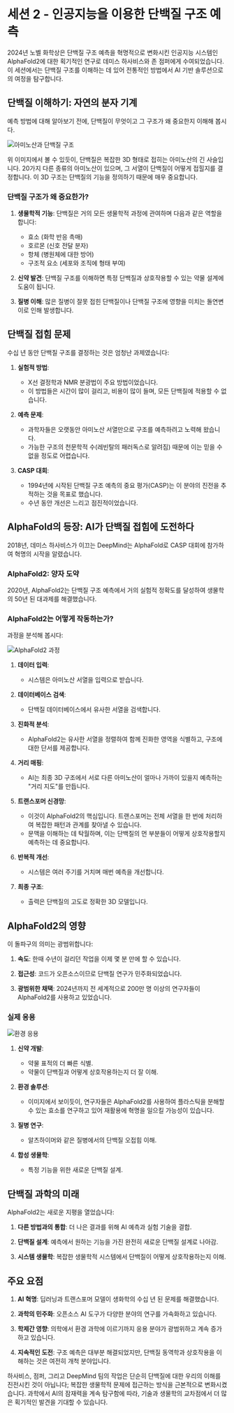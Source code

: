 # 세션 2 - 인공지능을 이용한 단백질 구조 예측

2024년 노벨 화학상은 단백질 구조 예측을 혁명적으로 변화시킨 인공지능 시스템인 AlphaFold2에 대한 획기적인 연구로 데미스 하사비스와 존 점퍼에게 수여되었습니다. 이 세션에서는 단백질 구조를 이해하는 데 있어 전통적인 방법에서 AI 기반 솔루션으로의 여정을 탐구합니다.

## 단백질 이해하기: 자연의 분자 기계

예측 방법에 대해 알아보기 전에, 단백질이 무엇이고 그 구조가 왜 중요한지 이해해 봅시다.

![아미노산과 단백질 구조](figs/fig1_ke_en_24_A.jpeg)

위 이미지에서 볼 수 있듯이, 단백질은 복잡한 3D 형태로 접히는 아미노산의 긴 사슬입니다. 20가지 다른 종류의 아미노산이 있으며, 그 서열이 단백질이 어떻게 접힐지를 결정합니다. 이 3D 구조는 단백질의 기능을 정의하기 때문에 매우 중요합니다.

### 단백질 구조가 왜 중요한가?

1. **생물학적 기능**: 단백질은 거의 모든 생물학적 과정에 관여하며 다음과 같은 역할을 합니다:

   - 효소 (화학 반응 촉매)
   - 호르몬 (신호 전달 분자)
   - 항체 (병원체에 대한 방어)
   - 구조적 요소 (세포와 조직에 형태 부여)

2. **신약 발견**: 단백질 구조를 이해하면 특정 단백질과 상호작용할 수 있는 약물 설계에 도움이 됩니다.

3. **질병 이해**: 많은 질병이 잘못 접힌 단백질이나 단백질 구조에 영향을 미치는 돌연변이로 인해 발생합니다.

## 단백질 접힘 문제

수십 년 동안 단백질 구조를 결정하는 것은 엄청난 과제였습니다:

1. **실험적 방법**:

   - X선 결정학과 NMR 분광법이 주요 방법이었습니다.
   - 이 방법들은 시간이 많이 걸리고, 비용이 많이 들며, 모든 단백질에 적용할 수 없습니다.

2. **예측 문제**:

   - 과학자들은 오랫동안 아미노산 서열만으로 구조를 예측하려고 노력해 왔습니다.
   - 가능한 구조의 천문학적 수(레빈탈의 패러독스로 알려짐) 때문에 이는 믿을 수 없을 정도로 어렵습니다.

3. **CASP 대회**:
   - 1994년에 시작된 단백질 구조 예측의 중요 평가(CASP)는 이 분야의 진전을 추적하는 것을 목표로 했습니다.
   - 수년 동안 개선은 느리고 점진적이었습니다.

## AlphaFold의 등장: AI가 단백질 접힘에 도전하다

2018년, 데미스 하사비스가 이끄는 DeepMind는 AlphaFold로 CASP 대회에 참가하여 혁명의 시작을 알렸습니다.

### AlphaFold2: 양자 도약

2020년, AlphaFold2는 단백질 구조 예측에서 거의 실험적 정확도를 달성하여 생물학의 50년 된 대과제를 해결했습니다.

### AlphaFold2는 어떻게 작동하는가?

과정을 분석해 봅시다:

![AlphaFold2 과정](figs/fig2_ke_en_24.jpeg)

1. **데이터 입력**:

   - 시스템은 아미노산 서열을 입력으로 받습니다.

2. **데이터베이스 검색**:

   - 단백질 데이터베이스에서 유사한 서열을 검색합니다.

3. **진화적 분석**:

   - AlphaFold2는 유사한 서열을 정렬하여 함께 진화한 영역을 식별하고, 구조에 대한 단서를 제공합니다.

4. **거리 매핑**:

   - AI는 최종 3D 구조에서 서로 다른 아미노산이 얼마나 가까이 있을지 예측하는 "거리 지도"를 만듭니다.

5. **트랜스포머 신경망**:

   - 이것이 AlphaFold2의 핵심입니다. 트랜스포머는 전체 서열을 한 번에 처리하여 복잡한 패턴과 관계를 찾아낼 수 있습니다.
   - 문맥을 이해하는 데 탁월하며, 이는 단백질의 먼 부분들이 어떻게 상호작용할지 예측하는 데 중요합니다.

6. **반복적 개선**:

   - 시스템은 여러 주기를 거치며 매번 예측을 개선합니다.

7. **최종 구조**:
   - 출력은 단백질의 고도로 정확한 3D 모델입니다.

## AlphaFold2의 영향

이 돌파구의 의미는 광범위합니다:

1. **속도**: 한때 수년이 걸리던 작업을 이제 몇 분 만에 할 수 있습니다.

2. **접근성**: 코드가 오픈소스이므로 단백질 연구가 민주화되었습니다.

3. **광범위한 채택**: 2024년까지 전 세계적으로 200만 명 이상의 연구자들이 AlphaFold2를 사용하고 있었습니다.

### 실제 응용

![환경 응용](figs/fig5_ke_en_24.jpeg)

1. **신약 개발**:

   - 약물 표적의 더 빠른 식별.
   - 약물이 단백질과 어떻게 상호작용하는지 더 잘 이해.

2. **환경 솔루션**:

   - 이미지에서 보이듯이, 연구자들은 AlphaFold2를 사용하여 플라스틱을 분해할 수 있는 효소를 연구하고 있어 재활용에 혁명을 일으킬 가능성이 있습니다.

3. **질병 연구**:

   - 알츠하이머와 같은 질병에서의 단백질 오접힘 이해.

4. **합성 생물학**:
   - 특정 기능을 위한 새로운 단백질 설계.

## 단백질 과학의 미래

AlphaFold2는 새로운 지평을 열었습니다:

1. **다른 방법과의 통합**: 더 나은 결과를 위해 AI 예측과 실험 기술을 결합.

2. **단백질 설계**: 예측에서 원하는 기능을 가진 완전히 새로운 단백질 설계로 나아감.

3. **시스템 생물학**: 복잡한 생물학적 시스템에서 단백질이 어떻게 상호작용하는지 이해.

## 주요 요점

1. **AI 혁명**: 딥러닝과 트랜스포머 모델이 생화학의 수십 년 된 문제를 해결했습니다.

2. **과학의 민주화**: 오픈소스 AI 도구가 다양한 분야의 연구를 가속화하고 있습니다.

3. **학제간 영향**: 의학에서 환경 과학에 이르기까지 응용 분야가 광범위하고 계속 증가하고 있습니다.

4. **지속적인 도전**: 구조 예측은 대부분 해결되었지만, 단백질 동역학과 상호작용을 이해하는 것은 여전히 개척 분야입니다.

하사비스, 점퍼, 그리고 DeepMind 팀의 작업은 단순히 단백질에 대한 우리의 이해를 진전시킨 것이 아닙니다; 복잡한 생물학적 문제에 접근하는 방식을 근본적으로 변화시켰습니다. 과학에서 AI의 잠재력을 계속 탐구함에 따라, 기술과 생물학의 교차점에서 더 많은 획기적인 발견을 기대할 수 있습니다.
